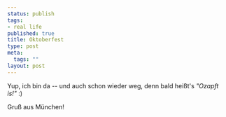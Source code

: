 ```yaml
--- 
status: publish
tags: 
- real life
published: true
title: Oktoberfest
type: post
meta: 
  tags: ""
layout: post
---
```

Yup, ich bin da -- und auch schon wieder weg, denn bald heißt's <em>"Ozapft is!"</em> :)

Gruß aus München!
